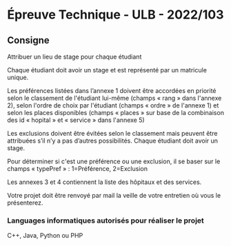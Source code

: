 # Épreuve Technique - ULB - 2022/103

## Consigne
Attribuer un lieu de stage pour chaque étudiant

Chaque étudiant doit avoir un stage et est représenté par un matricule unique.

Les préférences listées dans l’annexe 1 doivent être accordées en priorité selon le classement de l'étudiant lui-même (champs « rang » dans l'annexe 2), selon l'ordre de choix par l'étudiant (champs « ordre » de l'annexe 1) et selon les places disponibles (champs « places » sur base de la combinaison des id « hopital » et « service » dans l'annexe 5)

Les exclusions doivent être évitées selon le classement mais peuvent être attribuées s’il n’y a pas d’autres possibilités.
Chaque étudiant doit avoir un stage.

Pour déterminer si c'est une préférence ou une exclusion, il se baser sur le champs « typePref » : 1=Préférence, 2=Exclusion

Les annexes 3 et 4 contiennent la liste des hôpitaux et des services.

Votre projet doit être renvoyé par mail la veille de votre entretien où vous le présenterez.

### Languages informatiques autorisés pour réaliser le projet
C++, Java, Python ou PHP

